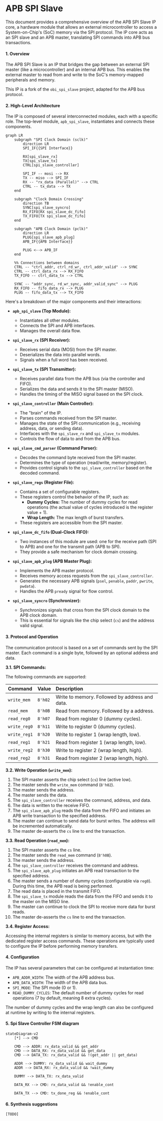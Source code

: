 # APB SPI Slave

This document provides a comprehensive overview of the APB SPI Slave IP core, a hardware module that allows an external microcontroller to access a System-on-Chip's (SoC) memory via the SPI protocol. The IP core acts as an SPI slave and an APB master, translating SPI commands into APB bus transactions.

#### 1. Overview

The APB SPI Slave is an IP that bridges the gap between an external SPI master (like a microcontroller) and an internal APB bus. This enables the external master to read from and write to the SoC's memory-mapped peripherals and memory.

This IP is a fork of the `obi_spi_slave` project, adapted for the APB bus protocol.

#### 2. High-Level Architecture

The IP is composed of several interconnected modules, each with a specific role. The top-level module, `apb_spi_slave`, instantiates and connects these components.
```mermaid
graph LR
    subgraph "SPI Clock Domain (sclk)"
        direction LR
        SPI_IF{{SPI Interface}}

        RX[spi_slave_rx]
        TX[spi_slave_tx]
        CTRL[spi_slave_controller]

        SPI_IF -- mosi --> RX
        TX -- miso --> SPI_IF
        RX -- "rx_data (Parallel)" --> CTRL
        CTRL -- tx_data --> TX
    end

    subgraph "Clock Domain Crossing"
        direction TB
        SYNC[spi_slave_syncro]
        RX_FIFO[RX spi_slave_dc_fifo]
        TX_FIFO[TX spi_slave_dc_fifo]
    end

    subgraph "APB Clock Domain (pclk)"
        direction LR
        PLUG[spi_slave_apb_plug]
        APB_IF{{APB Interface}}

        PLUG <--> APB_IF
    end

    %% Connections between domains
    CTRL -- "ctrl_addr, ctrl_rd_wr, ctrl_addr_valid" --> SYNC
    CTRL -- ctrl_data_rx --> RX_FIFO
    TX_FIFO -- ctrl_data_tx --> CTRL

    SYNC -- "addr_sync, rd_wr_sync, addr_valid_sync" --> PLUG
    RX_FIFO -- fifo_data_rx --> PLUG
    PLUG -- fifo_data_tx --> TX_FIFO
```


Here's a breakdown of the major components and their interactions:

*   **`apb_spi_slave` (Top Module):**
    *   Instantiates all other modules.
    *   Connects the SPI and APB interfaces.
    *   Manages the overall data flow.

*   **`spi_slave_rx` (SPI Receiver):**
    *   Receives serial data (MOSI) from the SPI master.
    *   Deserializes the data into parallel words.
    *   Signals when a full word has been received.

*   **`spi_slave_tx` (SPI Transmitter):**
    *   Receives parallel data from the APB bus (via the controller and FIFO).
    *   Serializes the data and sends it to the SPI master (MISO).
    *   Handles the timing of the MISO signal based on the SPI clock.

*   **`spi_slave_controller` (Main Controller):**
    *   The "brain" of the IP.
    *   Parses commands received from the SPI master.
    *   Manages the state of the SPI communication (e.g., receiving address, data, or sending data).
    *   Interfaces with the `spi_slave_rx` and `spi_slave_tx` modules.
    *   Controls the flow of data to and from the APB bus.

*   **`spi_slave_cmd_parser` (Command Parser):**
    *   Decodes the command byte received from the SPI master.
    *   Determines the type of operation (read/write, memory/register).
    *   Provides control signals to the `spi_slave_controller` based on the decoded command.

*   **`spi_slave_regs` (Register File):**
    *   Contains a set of configurable registers.
    *   These registers control the behavior of the IP, such as:
        *   **Dummy Cycles:** The number of dummy cycles for read operations (the actual value of cycles introduced is the register value + 1).
        *   **Wrap Length:** The max length of burst transfers.
    *   These registers are accessible from the SPI master.

*   **`spi_slave_dc_fifo` (Dual-Clock FIFO):**
    *   Two instances of this module are used: one for the receive path (SPI to APB) and one for the transmit path (APB to SPI).
    *   They provide a safe mechanism for clock domain crossing.

*   **`spi_slave_apb_plug` (APB Master Plug):**
    *   Implements the APB master protocol.
    *   Receives memory access requests from the `spi_slave_controller`.
    *   Generates the necessary APB signals (`psel`, `penable`, `paddr`, `pwrite`, `pwdata`).
    *   Handles the APB `pready` signal for flow control.

*   **`spi_slave_syncro` (Synchronizer):**
    *   Synchronizes signals that cross from the SPI clock domain to the APB clock domain.
    *   This is essential for signals like the chip select (`cs`) and the address valid signal.

#### 3. Protocol and Operation

The communication protocol is based on a set of commands sent by the SPI master. Each command is a single byte, followed by an optional address and data.

**3.1. SPI Commands:**

The following commands are supported:

| Command | Value | Description |
| :--- | :--- | :--- |
| `write_mem` | `8'h02` | Write to memory. Followed by address and data. |
| `read_mem` | `8'h0B` | Read from memory. Followed by a address. |
| `read_reg0` | `8'h07` | Read from register 0 (dummy cycles). |
| `write_reg0` | `8'h11` | Write to register 0 (dummy cycles). |
| `write_reg1` | `8'h20` | Write to register 1 (wrap length, low). |
| `read_reg1` | `8'h21` | Read from register 1 (wrap length, low). |
| `write_reg2` | `8'h30` | Write to register 2 (wrap length, high). |
| `read_reg2` | `8'h31` | Read from register 2 (wrap length, high). |

**3.2. Write Operation (`write_mem`):**

1.  The SPI master asserts the chip select (`cs`) line (active low).
2.  The master sends the `write_mem` command (`8'h02`).
3.  The master sends the address.
4.  The master sends the data.
5.  The `spi_slave_controller` receives the command, address, and data.
6.  The data is written to the receive FIFO.
7.  The `spi_slave_apb_plug` reads the data from the FIFO and initiates an APB write transaction to the specified address.
8.  The master can continue to send data for burst writes. The address will be incremented automatically.
9.  The master de-asserts the `cs` line to end the transaction.

**3.3. Read Operation (`read_mem`):**

1.  The SPI master asserts the `cs` line.
2.  The master sends the `read_mem` command (`8'h0B`).
3.  The master sends the address.
4.  The `spi_slave_controller` receives the command and address.
5.  The `spi_slave_apb_plug` initiates an APB read transaction to the specified address.
6.  The master sends a number of dummy cycles (configurable via `reg0`). During this time, the APB read is being performed.
7.  The read data is placed in the transmit FIFO.
8.  The `spi_slave_tx` module reads the data from the FIFO and sends it to the master on the MISO line.
9.  The master can continue to clock the SPI to receive more data for burst reads.
10. The master de-asserts the `cs` line to end the transaction.

**3.4. Register Access:**

Accessing the internal registers is similar to memory access, but with the dedicated register access commands. These operations are typically used to configure the IP before performing memory transfers.

#### 4. Configuration

The IP has several parameters that can be configured at instantiation time:

*   `APB_ADDR_WIDTH`: The width of the APB address bus.
*   `APB_DATA_WIDTH`: The width of the APB data bus.
*   `SPI_MODE`: The SPI mode (0 or 1).
*   `READ_DUMMY_CYCLES`: The default number of dummy cycles for read operations (7 by default, meaning 8 extra cycles).

The number of dummy cycles and the wrap length can also be configured at runtime by writing to the internal registers.

#### 5. Spi Slave Controller FSM diagram 
```mermaid
stateDiagram-v2
    [*] --> CMD

    CMD --> ADDR: rx_data_valid && get_addr
    CMD --> DATA_RX: rx_data_valid && get_data
    CMD --> DATA_TX: rx_data_valid && !(get_addr || get_data)

    ADDR --> DUMMY: rx_data_valid && wait_dummy
    ADDR --> DATA_RX: rx_data_valid && !wait_dummy

    DUMMY --> DATA_TX: rx_data_valid

    DATA_RX --> CMD: rx_data_valid && !enable_cont

    DATA_TX --> CMD: tx_done_reg && !enable_cont
```

#### 6. Synthesis suggestions

    [TODO]
